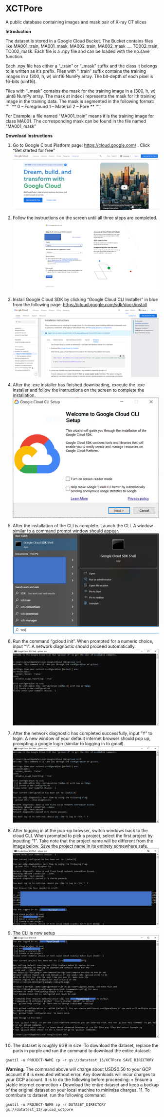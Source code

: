 # XCTPore
A public database containing images and mask pair of X-ray CT slices


**Introduction**

The dataset is stored in a Google Cloud Bucket. The Bucket contains files like MA001_train, MA001_mask, MA002_train, MA002_mask …. TC002_train, TC002_mask. Each file is a .npy file and can be loaded with the np.save function. 

Each .npy file has either a “_train” or “_mask” suffix and the class it belongs to is written as it’s prefix. Files with “_train” suffix contains the training images in a (300, h, w) uint16 NumPy array. The bit-depth of each pixel is 16-bits (uint16). 

Files with “_mask” contains the mask for the training image in a (300, h, w) uint8 NumPy array. The mask at index i represents the mask for ith training image in the training data. The mask is segmented in the following format:
''''
**
0 – Foreground
1 – Material
2 – Pore
**
''''

For Example, a file named “MA001_train” means it is the training image for class MA001. The corresponding mask can be found in the file named “MA001_mask”



**Download Instructions**
1.	Go to Google Cloud Platform page: https://cloud.google.com/ . Click “Get started for free”
![alt text](https://github.com/BismaMutiargo/XCTPore/blob/main/Images/Step%201.png)

2. Follow the instructions on the screen until all three steps are completed.
![alt text](https://github.com/BismaMutiargo/XCTPore/blob/main/Images/Step%202.png)

3.	Install Google Cloud SDK by clicking “Google Cloud CLI Installer” in blue from the following page: https://cloud.google.com/sdk/docs/install
![alt text](https://github.com/BismaMutiargo/XCTPore/blob/main/Images/Step%203.png)

4.	After the .exe installer has finished downloading, execute the .exe installer and follow the instructions on the screen to complete the installation. 
![alt text](https://github.com/BismaMutiargo/XCTPore/blob/main/Images/Step%204.png)

5.	After the installation of the CLI is complete. Launch the CLI. A window similar to a command prompt window should appear. 
![alt text](https://github.com/BismaMutiargo/XCTPore/blob/main/Images/Step%205.png)



6.	Run the command “gcloud init”. When prompted for a numeric choice, input “1”. A network diagnostic should proceed automatically.
![alt text](https://github.com/BismaMutiargo/XCTPore/blob/main/Images/Step%206.png)

7. After the network diagnostic has completed successfully, input “Y” to login. A new window of your default internet browser should pop up, prompting a google login (similar to logging in to gmail).  
![alt text](https://github.com/BismaMutiargo/XCTPore/blob/main/Images/Step%207.png)

8.	After logging in at the pop-up browser, switch windows back to the cloud CLI. When prompted to pick a project, select the first project by inputting “1”. Take note that the project name will be different from the image below. Save the project name in its entirety somewhere safe.
![alt text](https://github.com/BismaMutiargo/XCTPore/blob/main/Images/Step%208.png)

9. The CLI is now setup
![alt text](https://github.com/BismaMutiargo/XCTPore/blob/main/Images/Step%209.png)



10.	The dataset is roughly 6GB in size. To download the dataset, replace the parts in purple and run the command to download the entire dataset:
```
gsutil -u PROJECT-NAME cp -r gs://datatest_13/XCTPore SAVE_DIRECTORY
```

**Warning:** The command above will charge about USD$0.50 to your GCP account if it is executed without error. Any downloads will incur charges to your GCP account. It is to do the following before proceeding:
•	Ensure a stable internet connection
•	Download the entire dataset and keep a backup of the original dataset on your local machine to minimize charges. 
11.	To contribute to dataset, run the following command:
```
gsutil -u PROJECT-NAME cp -r DATASET_DIRECTORY gs://datatest_13/upload_xctpore
```

